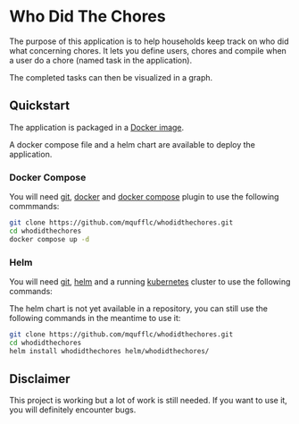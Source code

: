 # Who Did The Chores

The purpose of this application is to help households keep track on who did what concerning chores.
It lets you define users, chores and compile when a user do a chore (named task in the application).

The completed tasks can then be visualized in a graph.

## Quickstart

The application is packaged in a [Docker image](https://hub.docker.com/repository/docker/mqufflc/whodidthechores).

A docker compose file and a helm chart are available to deploy the application.

### Docker Compose

You will need [git](https://git-scm.com/downloads), [docker](https://docs.docker.com/engine/install/) and [docker compose](https://docs.docker.com/compose/install/linux/) plugin to use the following commmands:

```bash
git clone https://github.com/mqufflc/whodidthechores.git
cd whodidthechores
docker compose up -d
```

### Helm

You will need [git](https://git-scm.com/downloads), [helm](https://helm.sh/docs/intro/install/) and a running [kubernetes](https://kubernetes.io) cluster to use the following commands:

The helm chart is not yet available in a repository, you can still use the following commands in the meantime to use it:

```bash
git clone https://github.com/mqufflc/whodidthechores.git
cd whodidthechores
helm install whodidthechores helm/whodidthechores/
```

## Disclaimer

This project is working but a lot of work is still needed. If you want to use it, you will definitely encounter bugs.